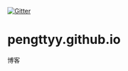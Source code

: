 [![Gitter](https://badges.gitter.im/gitterHQ/gitter.svg)](https://gitter.im/pengttyy-github-io/Lobby)
# pengttyy.github.io
博客
